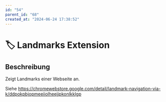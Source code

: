 ```yaml
---
id: "54"
parent_id: "68"
created_at: "2024-06-24 17:38:52"
---
```


# 🏷️ Landmarks Extension

## Beschreibung

Zeigt Landmarks einer Webseite an.

Siehe <https://chromewebstore.google.com/detail/landmark-navigation-via-k/ddpokpbjopmeeiiolheejjpkonlkklgp>
